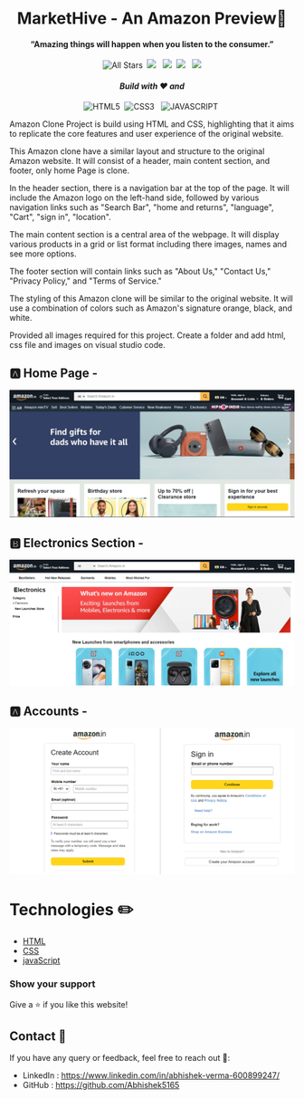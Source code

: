 <p>
  <h1 align="center"><b> MarketHive - An Amazon Preview🙂</b></h1>
</p>
<p>
  <h4 align="center"><b>“Amazing things will happen when you listen to the consumer.” </b></h4>
</p>

<p align="center"> 
    <img alt="All Stars" src="https://visitor-badge.laobi.icu/badge?page_id=Abhishek5165.MarketHive"/>&nbsp;
    <img src="https://img.shields.io/github/stars/Abhishek5165/MarketHive" />
    &nbsp;
    <img src="https://img.shields.io/github/forks/Abhishek5165/MarketHive" />&nbsp;
    <img src="https://img.shields.io/github/repo-size/Abhishek5165/MarketHive"/>
    &nbsp;
    <img src="https://img.shields.io/github/last-commit/Abhishek5165/MarketHive"/>
</p>

<p>
  <h4 align="center"><i>Build with ❤️ and</i></h4>
</p>
<p align="center"> 
    <img alt="HTML5" src="https://img.shields.io/badge/HTML5-E34F26?&logo=html5&logoColor=white"/>&nbsp;
    <img src="https://img.shields.io/badge/CSS3-1572B6?&logo=css3&logoColor=white" alt="CSS3" />
    &nbsp;
    <img src="https://img.shields.io/badge/JavaScript-323330?&logo=javascript&logoColor=F7DF1E" alt="JAVASCRIPT" />&nbsp;
</p>

Amazon Clone Project is build using HTML and CSS, highlighting that it aims to replicate the core features and user experience of the original website.

This Amazon clone have a similar layout and structure to the original Amazon website. It will consist of a header, main content section, and footer, only home Page is clone.

In the header section, there is a navigation bar at the top of the page. It will include the Amazon logo on the left-hand side, followed by various navigation links such as "Search Bar", "home and returns", "language", "Cart", "sign in", "location".

The main content section is a central area of the webpage. It will display various products in a grid or list format including there images, names and see more options.

The footer section will contain links such as "About Us," "Contact Us," "Privacy Policy," and "Terms of Service."

The styling of this Amazon clone will be similar to the original website. It will use a combination of colors such as Amazon's signature orange, black, and white.

Provided all images required for this project. Create a folder and add html, css file and images on visual studio code.

## 🅰️ Home Page -

![home](https://github.com/Abhishek5165/MarketHive/blob/main/photos/A.png)

## 🅱️ Electronics Section  -

![home](https://github.com/Abhishek5165/MarketHive/blob/main/photos/B.png)

## 🅰️ Accounts -

![home](https://github.com/Abhishek5165/MarketHive/blob/main/photos/C.png)

# Technologies ✏️
- [HTML](https://www.w3schools.com/html/default.asp)
- [CSS](https://www.w3schools.com/css/default.asp)
- [javaScript](https://www.w3schools.com/js/default.asp)
  
### Show your support

Give a ⭐ if you like this website!

## Contact 🌟
If you have any query or feedback, feel free to reach out 💖:
- LinkedIn : https://www.linkedin.com/in/abhishek-verma-600899247/
- GitHub : https://github.com/Abhishek5165
